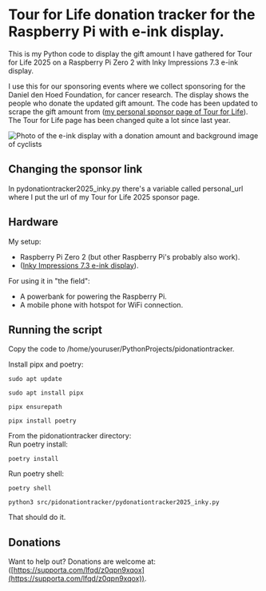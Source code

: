 # Tour for Life donation tracker for the Raspberry Pi with e-ink display.
This is my Python code to display the gift amount I have gathered for Tour for Life 2025 on a Raspberry Pi Zero 2 with Inky Impressions 7.3 e-ink display.

I use this for our sponsoring events where we collect sponsoring for the Daniel den Hoed Foundation, for cancer research. The display shows the people who donate the updated gift amount. The code has been updated to scrape the gift amount from ([my personal sponsor page of Tour for Life](https://supporta.com/lfqd/z0qpn9xqox)). The Tour for Life page has been changed quite a lot since last year.

![Photo of the e-ink display with a donation amount and background image of cyclists](JPEG-afbeelding-4060-A766-84-0.jpeg?raw=true)


## Changing the sponsor link
In pydonationtracker2025_inky.py there's a variable called personal_url where I put the url of my Tour for Life 2025 sponsor page.

## Hardware
My setup:
- Raspberry Pi Zero 2 (but other Raspberry Pi's probably also work).
- ([Inky Impressions 7.3 e-ink display](https://shop.pimoroni.com/products/inky-impression-7-3?variant=55186435244411)).

For using it in "the field":
- A powerbank for powering the Raspberry Pi.
- A mobile phone with hotspot for WiFi connection.

## Running the script
Copy the code to /home/youruser/PythonProjects/pidonationtracker.

Install pipx and poetry:  

    sudo apt update

    sudo apt install pipx

    pipx ensurepath

    pipx install poetry

From the pidonationtracker directory:  
Run poetry install:  

    poetry install

Run poetry shell:  

    poetry shell

    python3 src/pidonationtracker/pydonationtracker2025_inky.py

That should do it.

## Donations
Want to help out? Donations are welcome at: ([https://supporta.com/lfqd/z0qpn9xqox](https://supporta.com/lfqd/z0qpn9xqox)).
